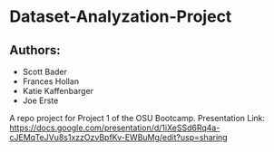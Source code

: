 # Dataset-Analyzation-Project
## Authors:
- Scott Bader
- Frances Hollan
- Katie Kaffenbarger
- Joe Erste

A repo project for Project 1 of the OSU Bootcamp.
Presentation Link: https://docs.google.com/presentation/d/1iXeSSd6Rq4a-cJEMqTeJVu8s1xzzOzvBpfKv-EWBuMg/edit?usp=sharing
